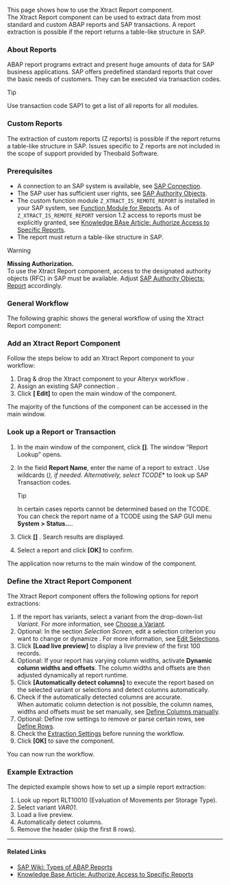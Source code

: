 This page shows how to use the Xtract Report component.\
The Xtract Report component can be used to extract data from most standard and custom ABAP reports and SAP transactions. A report extraction is possible if the report returns a table-like structure in SAP.

### About Reports

ABAP report programs extract and present huge amounts of data for SAP business applications. SAP offers predefined standard reports that cover the basic needs of customers. They can be executed via transaction codes.

Tip

Use transaction code SAP1 to get a list of all reports for all modules.

### Custom Reports

The extraction of custom reports (Z reports) is possible if the report returns a table-like structure in SAP. Issues specific to Z reports are not included in the scope of support provided by Theobald Software.

### Prerequisites

- A connection to an SAP system is available, see [SAP Connection](../sap-connection/).
- The SAP user has sufficient user rights, see [SAP Authority Objects](../setup-in-sap/sap-authority-objects/#report).
- The custom function module `Z_XTRACT_IS_REMOTE_REPORT` is installed in your SAP system, see [Function Module for Reports](../setup-in-sap/custom-function-module-for-reports/#installation-of-z_xtract_is_remote_report). As of `Z_XTRACT_IS_REMOTE_REPORT` version 1.2 access to reports must be explicitly granted, see [Knowledge BAse Article: Authorize Access to Specific Reports](../../knowledge-base/authorize-access-to-specific-reports/).
- The report must return a table-like structure in SAP.

Warning

**Missing Authorization.**\
To use the Xtract Report component, access to the designated authority objects (RFC) in SAP must be available. Adjust [SAP Authority Objects: Report](../setup-in-sap/sap-authority-objects/#report) accordingly.

### General Workflow

The following graphic shows the general workflow of using the Xtract Report component:

### Add an Xtract Report Component

Follow the steps below to add an Xtract Report component to your workflow:

1. Drag & drop the Xtract component to your Alteryx workflow .
1. Assign an existing SAP connection .
1. Click **[ Edit]** to open the main window of the component.

The majority of the functions of the component can be accessed in the main window.

### Look up a Report or Transaction

1. In the main window of the component, click **[]**. The window “Report Lookup” opens.

1. In the field **Report Name**, enter the name of a report to extract . Use wildcards (*), if needed. Alternatively, select* *TCODE*\* to look up SAP Transaction codes.

   Tip

   In certain cases reports cannot be determined based on the TCODE. You can check the report name of a TCODE using the SAP GUI menu **System > Status...**.

1. Click **[]** . Search results are displayed.

1. Select a report and click **[OK]** to confirm.

The application now returns to the main window of the component.

### Define the Xtract Report Component

The Xtract Report component offers the following options for report extractions:

1. If the report has variants, select a variant from the drop-down-list *Variant*. For more information, see [Choose a Variant](variants-and-selections/#choose-a-variant).
1. Optional: In the section *Selection Screen*, edit a selection criterion you want to change or dynamize . For more information, see [Edit Selections](variants-and-selections/#edit-selections).
1. Click **[Load live preview]** to display a live preview of the first 100 records.
1. Optional: If your report has varying column widths, activate **Dynamic column widths and offsets**. The column widths and offsets are then adjusted dynamically at report runtime.
1. Click **[Automatically detect columns]** to execute the report based on the selected variant or selections and detect columns automatically.
1. Check if the automatically detected columns are accurate.\
   When automatic column detection is not possible, the column names, widths and offsets must be set manually, see [Define Columns manually](report-columns-define/#define-columns-manually).
1. Optional: Define row settings to remove or parse certain rows, see [Define Rows](report-rows-define/).
1. Check the [Extraction Settings](settings/) before running the workflow.
1. Click **[OK]** to save the component.

You can now run the workflow.

### Example Extraction

The depicted example shows how to set up a simple report extraction:

1. Look up report RLT10010 (Evaluation of Movements per Storage Type).
1. Select variant *VAR01*.
1. Load a live preview.
1. Automatically detect columns.
1. Remove the header (skip the first 8 rows).

______________________________________________________________________

#### Related Links

- [SAP Wiki: Types of ABAP Reports](https://wiki.scn.sap.com/wiki/display/ABAP/Types+of+Reports)
- [Knowledge Base Article: Authorize Access to Specific Reports](../../knowledge-base/authorize-access-to-specific-reports/)
